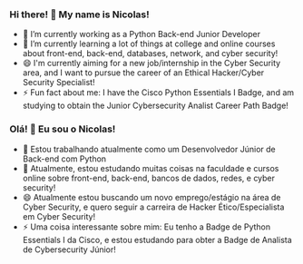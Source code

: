 ### Hi there! 👋 My name is Nicolas!

- 🔭 I’m currently working as a Python Back-end Junior Developer
- 🌱 I’m currently learning a lot of things at college and online courses about front-end, back-end, databases, network, and cyber security!
- 😄 I'm currently aiming for a new job/internship in the Cyber Security area, and I want to pursue the career of an Ethical Hacker/Cyber Security Specialist!
- ⚡ Fun fact about me: I have the Cisco Python Essentials I Badge, and am studying to obtain the Junior Cybersecurity Analist Career Path Badge!


### Olá! 👋 Eu sou o Nicolas!

- 🔭 Estou trabalhando atualmente como um Desenvolvedor Júnior de Back-end com Python
- 🌱 Atualmente, estou estudando muitas coisas na faculdade e cursos online sobre front-end, back-end, bancos de dados, redes, e cyber security!
- 😄 Atualmente estou buscando um novo emprego/estágio na área de Cyber Security, e quero seguir a carreira de Hacker Ético/Especialista em Cyber Security!
- ⚡ Uma coisa interessante sobre mim: Eu tenho a Badge de Python Essentials I da Cisco, e estou estudando para obter a Badge de Analista de Cybersecurity Júnior!

<!--
**NfSilveira/NfSilveira** is a ✨ _special_ ✨ repository because its `README.md` (this file) appears on your GitHub profile.

Here are some ideas to get you started:

- 🔭 I’m currently working on ...
- 🌱 I’m currently learning ...
- 👯 I’m looking to collaborate on ...
- 🤔 I’m looking for help with ...
- 💬 Ask me about ...
- 📫 How to reach me: ...
- 😄 Pronouns: ...
- ⚡ Fun fact: ...
-->
